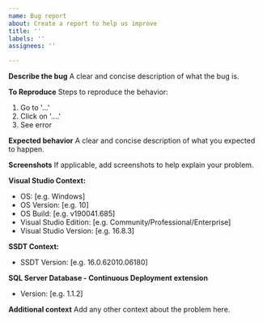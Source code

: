 ```yaml
---
name: Bug report
about: Create a report to help us improve
title: ''
labels: ''
assignees: ''

---
```


**Describe the bug**
A clear and concise description of what the bug is.

**To Reproduce**
Steps to reproduce the behavior:

1. Go to '...'
2. Click on '....'
3. See error

**Expected behavior**
A clear and concise description of what you expected to happen.

**Screenshots**
If applicable, add screenshots to help explain your problem.

**Visual Studio Context:**

- OS: [e.g. Windows]
- OS Version: [e.g. 10]
- OS Build: [e.g. v190041.685]
- Visual Studio Edition: [e.g. Community/Professional/Enterprise]
- Visual Studio Version: [e.g. 16.8.3]

**SSDT Context:**

- SSDT Version: [e.g. 16.0.62010.06180]

**SQL Server Database - Continuous Deployment extension**

- Version: [e.g. 1.1.2]

**Additional context**
Add any other context about the problem here.
